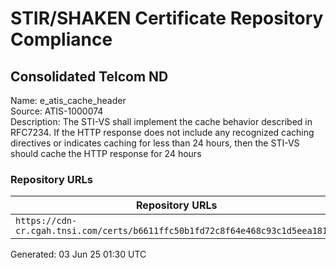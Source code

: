 # STIR/SHAKEN Certificate Repository Compliance

## Consolidated Telcom ND

Name: e_atis_cache_header\
Source: ATIS-1000074\
Description: The STI-VS shall implement the cache behavior described in RFC7234. If the HTTP response does not include any recognized caching directives or indicates caching for less than 24 hours, then the STI-VS should cache the HTTP response for 24 hours
### Repository URLs

| Repository URLs | Not After |  Problems | Link |
|-----------------|-----------|-----------|------|
| `https://cdn-cr.cgah.tnsi.com/certs/b6611ffc50b1fd72c8f64e468c93c1d5eea181e2` | 13&#160;Mar&#160;26&#160;23:37&#160;UTC | true | [view](../../REPOS/7d41c779b3e2749de7ce315a90c7de05e0edf814/README.md) |


Generated: 03 Jun 25 01:30 UTC
